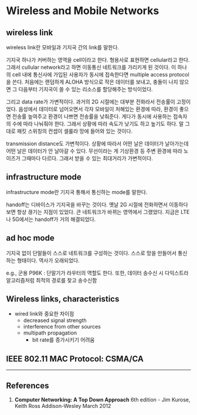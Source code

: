 # Wireless and Mobile Networks

## wireless link

wireless link란 모바일과 기지국 간의 link를 말한다.

기지국 하나가 커버하는 영역을 cell이라고 한다. 형용사로 표현하면 cellular라고 한다. 그래서 cullular network라고 하면 이동통신 네트워크를 가리키게 된 것이다. 이 하나의 cell 내에 통신사에 가입된 사용자가 동시에 접속한다면 multiple access protocol을 쓴다. 처음에는 랜덤하게 ALOHA 방식으로 작은 데이터를 보내고, 충돌이 나지 않으면 그 다음부터 기지국이 쓸 수 있는 리소스를 할당해주는 방식이었다.

그리고 data rate가 가변적이다. 과거의 2G 시절에는 대부분 전화라서 전송률이 고정이었다. 음성에서 데이터로 넘어오면서 각자 모바일이 처해있는 환경에 따라, 환경이 좋으면 전송률 높여주고 환경이 나쁘면 전송률을 낮춰준다. 게다가 동시에 사용하는 접속자의 수에 따라 나눠줘야 한다. 그래서 상황에 따라 속도가 낮기도 하고 높기도 하다. 말 그대로 패킷 스위칭의 컨셉이 셀룰라 망에 들어와 있는 것이다.

transmission distance도 가변적이다. 상황에 따라서 어떤 날은 데이터가 날아가는데 어떤 날은 데이터가 안 날아갈 수 있다. 무선이라는 게 기상환경 등 주변 환경에 따라 노이즈가 그때마다 다르다. 그래서 받을 수 있는 최대거리가 가변적이다.

## infrastructure mode

infrastructure mode란 기지국 통해서 통신하는 mode를 말한다.

handoff는 디바이스가 기지국을 바꾸는 것이다. 옛날 2G 시절에 전화하면서 이동하다보면 항상 끊기는 지점이 있었다. 큰 네트워크가 바뀌는 영역에서 그랬었다. 지금은 LTE나 5G에서는 handoff가 거의 해결되었다.

## ad hoc mode

기지국 없이 단말들이 스스로 네트워크를 구성하는 것이다. 스스로 망을 만들어서 통신하는 형태이다. 역사가 오래되었다.

e.g., 군용 P96K : 단말기가 라우터의 역할도 한다. 또한, 데이터 송수신 시 다익스트라 알고리즘처럼 최적의 경로를 찾고 송수신함

## Wireless links, characteristics

- wired link와 중요한 차이점
  - decreased signal strength
  - interference from other sources
  - multipath propagation
    - bit rate를 증가시키기 어려움

## IEEE 802.11 MAC Protocol: CSMA/CA

---

## References

1. **Computer Networking: A Top Down Approach** 6th edition - Jim Kurose, Keith Ross Addison-Wesley March 2012

